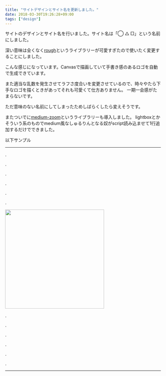 ```yaml
---
title: "サイトデザインとサイト名を更新しました。"
date: 2018-03-30T19:26:28+09:00
tags: ["design"]
---
```


サイトのデザインとサイト名を行いました。サイト名は「◯ △ □」という名前にしました。

深い意味は全くなく[rough](https://github.com/pshihn/rough)というライブラリーが可愛すぎたので使いたく変更することにしました。

<div><canvas class="logo" width="320" height="100"></div>

こんな感じになっています。Canvasで描画していて手書き感のあるロゴを自動で生成できています。

また適当な乱数を発生させてラフさ度合いを変更させているので、時々やたら下手なロゴを描くときがあってそれも可愛くて仕方ありません。
一期一会感がたまらないです。

ただ意味のない名前にしてしまったためしばらくしたら変えそうです。

またついでに[medium-zoom](https://github.com/francoischalifour/medium-zoom)というライブラリーも導入しました。
lightboxとかそういう系のものでmedium風なしゅるりんとなる奴がscript読み込ませて1行追加するだけでできました。

以下サンプル

---

.

.

.

.

.

.


<img src="/img/posts/logo.png" style="width: 320px">

.

.

.

.

.

.

---